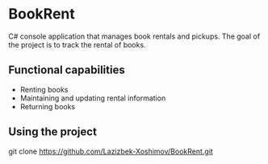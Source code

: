 # BookRent
C# console application that manages book rentals and pickups. The goal of the project is to track the rental of books.
## Functional capabilities
- Renting books
- Maintaining and updating rental information
- Returning books
## Using the project
git clone https://github.com/Lazizbek-Xoshimov/BookRent.git
